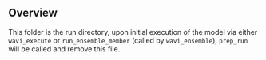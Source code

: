 ## Overview

This folder is the run directory, upon initial execution of the model via
either `wavi_execute` or `run_ensemble_member` (called by `wavi_ensemble`),
`prep_run` will be called and remove this file. 
